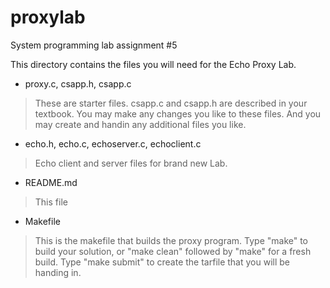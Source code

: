 # proxylab
System programming lab assignment #5

This directory contains the files you will need for the Echo Proxy Lab.

* proxy.c, csapp.h, csapp.c
>    These are starter files.  csapp.c and csapp.h are described in
>    your textbook. You may make any changes you like to these files.
>    And you may create and handin any additional files you like.

* echo.h, echo.c, echoserver.c, echoclient.c
>    Echo client and server files for brand new Lab.

* README.md
>    This file

* Makefile
>    This is the makefile that builds the proxy program.
>    Type "make" to build your solution, or "make clean" followed
>    by "make" for a fresh build. Type "make submit" to create the tarfile
>    that you will be handing in.
